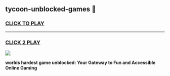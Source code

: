 
## tycoon-unblocked-games 👋
<h3>
<a href="https://premium.freeplayer.one?title=tycoon-unblocked-games&ref=14F">CLICK TO PLAY</a></h3>
<hr>

<h3>
<a href="https://premium.freeplayer.one?title=tycoon-unblocked-games&ref=14F">CLICK 2 PLAY</a>
  
</h3>

<a href="https://premium.freeplayer.one?title=tycoon-unblocked-games&ref=12F/"><img src="https://clearcache.store/games.png"></a>


**worlds hardest game unblocked: Your Gateway to Fun and Accessible Online Gaming**
